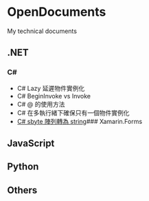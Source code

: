 # OpenDocuments
My technical documents

## .NET
### C#
- C# Lazy 延遲物件實例化
- C# BeginInvoke vs Invoke
- C# @ 的使用方法
- C# 在多執行緒下確保只有一個物件實例化
- [C# sbyte 陣列轉為 string](https://github.com/BingFengHung/OpenDocuments/blob/main/C%23/C%23%20sbyte%20%E9%99%A3%E5%88%97%E8%BD%89%E7%82%BA%20string/C%23%20sbyte%20%E9%99%A3%E5%88%97%E8%BD%89%E7%82%BA%20string.md
)### Xamarin.Forms

## JavaScript

## Python

## Others
